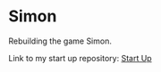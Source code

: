 # Simon
Rebuilding the game Simon.

Link to my start up repository: [Start Up](https://github.com/hcorry98/startup)
